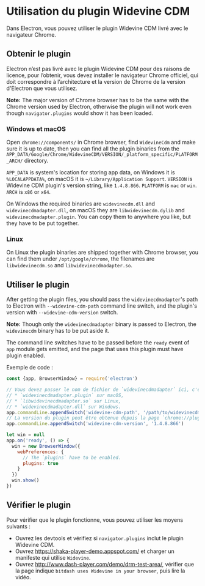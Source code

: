 # Utilisation du plugin Widevine CDM

Dans Electron, vous pouvez utiliser le plugin Widevine CDM livré avec le navigateur Chrome.

## Obtenir le plugin

Electron n’est pas livré avec le plugin Widevine CDM pour des raisons de licence, pour l’obtenir, vous devez installer le navigateur Chrome officiel, qui doit correspondre à l’architecture et la version de Chrome de la version d'Electron que vous utilisez.

**Note:** The major version of Chrome browser has to be the same with the Chrome version used by Electron, otherwise the plugin will not work even though `navigator.plugins` would show it has been loaded.

### Windows et macOS

Open `chrome://components/` in Chrome browser, find `WidevineCdm` and make sure it is up to date, then you can find all the plugin binaries from the `APP_DATA/Google/Chrome/WidevineCDM/VERSION/_platform_specific/PLATFORM_ARCH/` directory.

`APP_DATA` is system's location for storing app data, on Windows it is `%LOCALAPPDATA%`, on macOS it is `~/Library/Application Support`. `VERSION` is Widevine CDM plugin's version string, like `1.4.8.866`. `PLATFORM` is `mac` or `win`. `ARCH` is `x86` or `x64`.

On Windows the required binaries are `widevinecdm.dll` and `widevinecdmadapter.dll`, on macOS they are `libwidevinecdm.dylib` and `widevinecdmadapter.plugin`. You can copy them to anywhere you like, but they have to be put together.

### Linux

On Linux the plugin binaries are shipped together with Chrome browser, you can find them under `/opt/google/chrome`, the filenames are `libwidevinecdm.so` and `libwidevinecdmadapter.so`.

## Utiliser le plugin

After getting the plugin files, you should pass the `widevinecdmadapter`'s path to Electron with `--widevine-cdm-path` command line switch, and the plugin's version with `--widevine-cdm-version` switch.

**Note:** Though only the `widevinecdmadapter` binary is passed to Electron, the `widevinecdm` binary has to be put aside it.

The command line switches have to be passed before the `ready` event of `app` module gets emitted, and the page that uses this plugin must have plugin enabled.

Exemple de code :

```javascript
const {app, BrowserWindow} = require('electron')

// Vous devez passer le nom de fichier de `widevinecdmadapter` ici, c'est
// * `widevinecdmadapter.plugin` sur macOS,
// * `libwidevinecdmadapter.so` sur Linux,
// * `widevinecdmadapter.dll` sur Windows.
app.commandLine.appendSwitch('widevine-cdm-path', '/path/to/widevinecdmadapter.plugin')
// La version du plugin peut être obtenue depuis la page `chrome://plugins` dans Chrome.
app.commandLine.appendSwitch('widevine-cdm-version', '1.4.8.866')

let win = null
app.on('ready', () => {
  win = new BrowserWindow({
    webPreferences: {
      // The `plugins` have to be enabled.
      plugins: true
    }
  })
  win.show()
})
```

## Vérifier le plugin

Pour vérifier que le plugin fonctionne, vous pouvez utiliser les moyens suivants :

* Ouvrez les devtools et vérifiez si `navigator.plugins` inclut le plugin Widevine CDM.
* Ouvrez https://shaka-player-demo.appspot.com/ et charger un manifeste qui utilise `Widevine`.
* Ouvrez http://www.dash-player.com/demo/drm-test-area/, vérifier que la page indique `bitdash uses Widevine in your browser`, puis lire la vidéo.